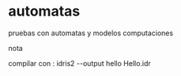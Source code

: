 # automatas
pruebas con automatas y modelos computaciones 



nota 

compilar con : idris2 --output hello Hello.idr